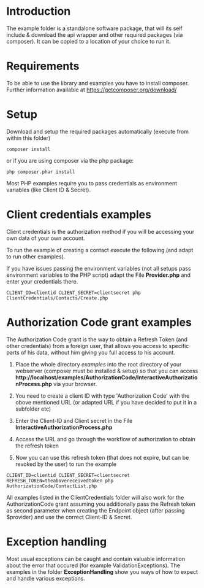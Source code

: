# Introduction
The example folder is a standalone software package, that will its self include & download the api wrapper and other required packages (via composer). It can be copied to a location of your choice to run it.

# Requirements
To be able to use the library and examples you have to install composer. Further information available at https://getcomposer.org/download/

# Setup
Download and setup the required packages automatically (execute from within this folder)

```
composer install
```
or if you are using composer via the php package:
```
php composer.phar install
```

Most PHP examples require you to pass credentials as environment variables (like Client ID & Secret).  

# Client credentials examples
Client credentials is the authorization method if you will be accessing your own data of your own account.

To run the example of creating a contact execute the following (and adapt to run other examples).

If you have issues passing the environment variables (not all setups pass environment variables to the PHP script) adapt the File **Provider.php** and enter your credentials there.
```
CLIENT_ID=clientid CLIENT_SECRET=clientsecret php ClientCredentials/Contacts/Create.php
```

# Authorization Code grant examples
The Authorization Code grant is the way to obtain a Refresh Token (and other credentials) from a foreign user, that allows you access to specific parts of his data, without him giving you full access to his account.

1. Place the whole directory *examples* into the root directory of your webserver (composer must be installed & setup) so that you can access **http://localhost/examples/AuthorizationCode/InteractiveAuthorizationProcess.php** via your browser.

1. You need to create a client ID with type 'Authorization Code' with the obove mentioned URL (or adapted URL if you have decided to put it in a subfolder etc)

1. Enter the Client-ID and Client secret in the File **InteractiveAuthorizationProcess.php**

1. Access the URL and go through the workflow of authorization to obtain the refresh token

1. Now you can use this refresh token (that does not expire, but can be revoked by the user) to run the example
```
CLIENT_ID=clientid CLIENT_SECRET=clientsecret REFRESH_TOKEN=theabovereceivedtoken php AuthorizationCode/ContactList.php
```

All examples listed in the ClientCredentials folder will also work for the AuthorizationCode grant assuming you additionally pass the Refresh token as second parameter when creating the Endpoint object (after passing $provider) and use the correct Client-ID & Secret.

# Exception handling
Most usual exceptions can be caught and contain valuable information about the error that occured (for example ValidationExceptions).
The examples in the folder **ExceptionHandling** show you ways of how to expect and handle various exceptions.